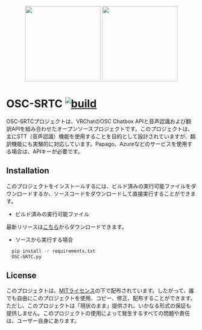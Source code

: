 <p align="center">
  <img src="https://github.com/rera-vrc/OSC-SRTC/blob/main/imgs/Dark-Logo.png?raw=true#gh-dark-mode-only" height="200">
  <img src="https://github.com/rera-vrc/OSC-SRTC/blob/main/imgs/Light-Logo.png?raw=true#gh-light-mode-only" height="200">
  </br>

</p>

# OSC-SRTC [![build](https://github.com/rera-vrc/OSC-SRTC/actions/workflows/release.yaml/badge.svg)](https://github.com/rera-vrc/OSC-SRTC/actions/workflows/release.yaml)

OSC-SRTCプロジェクトは、VRChatのOSC Chatbox APIと音声認識および翻訳APIを組み合わせたオープンソースプロジェクトです。このプロジェクトは、主にSTT（音声認識）機能を使用することを目的として設計されていますが、翻訳機能にも実験的に対応しています。Papago、Azureなどのサービスを使用する場合は、APIキーが必要です。

## Installation

このプロジェクトをインストールするには、ビルド済みの実行可能ファイルをダウンロードするか、ソースコードをダウンロードして直接実行することができます。

* ビルド済みの実行可能ファイル

最新リリースは[こちら](https://github.com/rera-vrc/OSC-SRTC/releases)からダウンロードできます。

* ソースから実行する場合

```bash
  pip install -r requirements.txt
  OSC-SRTC.py
```
    
## License

このプロジェクトは、[MITライセンス](https://choosealicense.com/licenses/mit/)の下で配布されています。したがって、誰でも自由にこのプロジェクトを使用、コピー、修正、配布することができます。ただし、このプロジェクトは「現状のまま」提供され、いかなる形式の保証も提供しません。このプロジェクトの使用によって発生するすべての問題や責任は、ユーザー自身にあります。